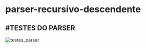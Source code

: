 # parser-recursivo-descendente
## #TESTES DO PARSER

![testes_parser](https://user-images.githubusercontent.com/56849654/191644579-48eadd4f-ef8b-4efd-8923-0a6fd2f55841.png)
